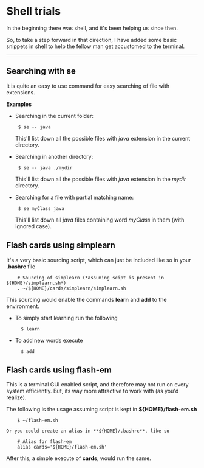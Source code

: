 #  **Shell trials**

In the beginning there was shell, and it's been helping us since then.

So, to take a step forward in that direction, I have added some basic snippets in shell to help the fellow man get accustomed to the terminal.

---

## Searching with **se**
It is quite an easy to use command for easy searching of file with extensions.

**Examples**

 - Searching in the current folder:

		$ se -- java
	
    This'll list down all the possible files with *java* extension in the current directory.

 - Searching in another directory: 

		$ se -- java ./mydir

   This'll list down all the possible files with *java* extension in the *mydir* directory.
   
 - Searching for a file with partial matching name:
	
		$ se myClass java
   This'll list down all *java* files containing word *myClass* in them (with ignored case).


## Flash cards using **simplearn**

It's a very basic sourcing script, which can just be included like so in your **.bashrc** file

        # Sourcing of simplearn (*assuming scipt is present in ${HOME}/simplearn.sh*)
        . ~/${HOME}/cards/simplearn/simplearn.sh

This sourcing would enable the commands **learn** and **add** to the environment.

- To simply start learning run the following

        $ learn

- To add new words execute

        $ add

## Flash cards using **flash-em**

This is a terminal GUI enabled script, and therefore may not run on every system efficiently. But, its
way more attractive to work with (as you'd realize).

The following is the usage assuming script is kept in **${HOME}/flash-em.sh**

        $ ~/flash-em.sh

    Or you could create an alias in **${HOME}/.bashrc**, like so

        # Alias for flash-em
        alias cards='${HOME}/flash-em.sh'

After this, a simple execute of **cards**, would run the same.
